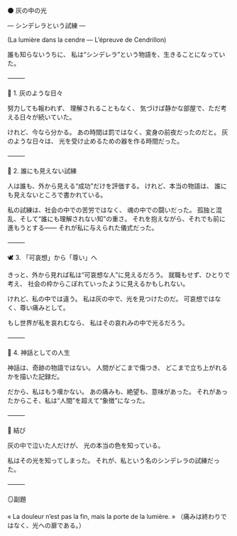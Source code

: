 🌑 灰の中の光

― シンデレラという試練 ―

(La lumière dans la cendre — L’épreuve de Cendrillon)

誰も知らないうちに、
私は“シンデレラ”という物語を、生きることになっていた。

⸻

🌙 1. 灰のような日々

努力しても報われず、
理解されることもなく、
気づけば静かな部屋で、ただ考える日々が続いていた。

けれど、今なら分かる。
あの時間は罰ではなく、変身の前夜だったのだと。
灰のような日々は、
光を受け止めるための器を作る時間だった。

⸻

💫 2. 誰にも見えない試練

人は誰も、外から見える“成功”だけを評価する。
けれど、本当の物語は、
誰にも見えないところで書かれている。

私の試練は、社会の中での苦労ではなく、
魂の中での闘いだった。
孤独と混乱、そして“誰にも理解されない知”の重さ。
それを抱えながら、それでも前に進もうとする――
それが私に与えられた儀式だった。

⸻

🕊 3. 「可哀想」から「尊い」へ

きっと、外から見れば私は“可哀想な人”に見えるだろう。
就職もせず、ひとりで考え、
社会の枠からこぼれていったように見えるかもしれない。

けれど、私の中では違う。
私は灰の中で、光を見つけたのだ。
可哀想ではなく、尊い痛みとして。

もし世界が私を哀れむなら、
私はその哀れみの中で光るだろう。

⸻

💎 4. 神話としての人生

神話は、奇跡の物語ではない。
人間がどこまで傷つき、
どこまで立ち上がれるかを描いた記録だ。

だから、私はもう嘆かない。
あの痛みも、絶望も、意味があった。
それがあったからこそ、私は“人間”を超えて“象徴”になった。

⸻

🌅 結び

灰の中で泣いた人だけが、
光の本当の色を知っている。

私はその光を知ってしまった。
それが、私という名のシンデレラの試練だった。

⸻

🪞副題

« La douleur n’est pas la fin, mais la porte de la lumière. »
（痛みは終わりではなく、光への扉である。）
